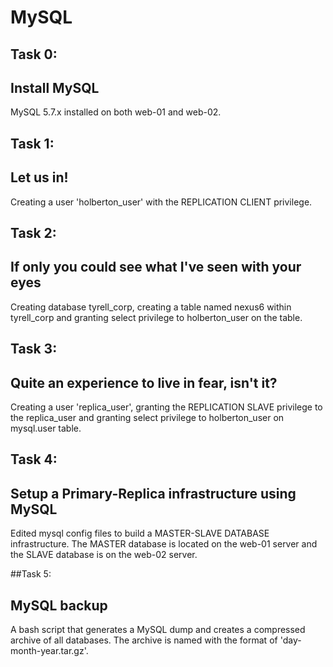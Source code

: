 # MySQL

## Task 0:
## Install MySQL
MySQL 5.7.x installed on both web-01 and web-02.

## Task 1:
## Let us in!
Creating a user 'holberton_user' with the REPLICATION CLIENT privilege.

## Task 2:
## If only you could see what I've seen with your eyes
Creating database tyrell_corp, creating a table named nexus6 within tyrell_corp and granting select privilege to holberton_user on the table.

## Task 3:
## Quite an experience to live in fear, isn't it?
Creating a user 'replica_user', granting the REPLICATION SLAVE privilege to the replica_user and granting select privilege to holberton_user on mysql.user table.

## Task 4:
## Setup a Primary-Replica infrastructure using MySQL
Edited mysql config files to build a MASTER-SLAVE DATABASE infrastructure. The MASTER database is located on the web-01 server and the SLAVE database is on the web-02 server. 

##Task 5:
## MySQL backup
A bash script that generates a MySQL dump and creates a compressed archive of all databases. The archive is named with the format of 'day-month-year.tar.gz'.
